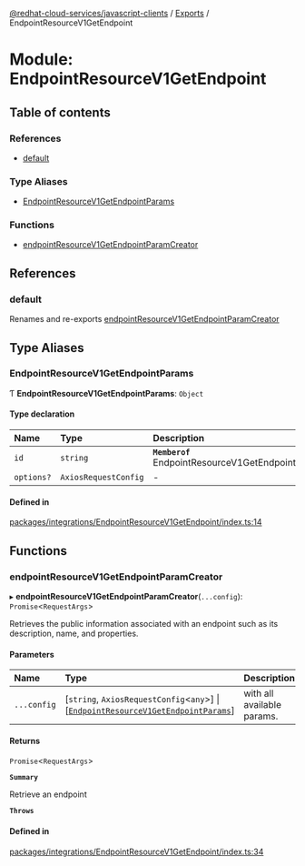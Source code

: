 [@redhat-cloud-services/javascript-clients](../README.md) / [Exports](../modules.md) / EndpointResourceV1GetEndpoint

# Module: EndpointResourceV1GetEndpoint

## Table of contents

### References

- [default](EndpointResourceV1GetEndpoint.md#default)

### Type Aliases

- [EndpointResourceV1GetEndpointParams](EndpointResourceV1GetEndpoint.md#endpointresourcev1getendpointparams)

### Functions

- [endpointResourceV1GetEndpointParamCreator](EndpointResourceV1GetEndpoint.md#endpointresourcev1getendpointparamcreator)

## References

### default

Renames and re-exports [endpointResourceV1GetEndpointParamCreator](EndpointResourceV1GetEndpoint.md#endpointresourcev1getendpointparamcreator)

## Type Aliases

### EndpointResourceV1GetEndpointParams

Ƭ **EndpointResourceV1GetEndpointParams**: `Object`

#### Type declaration

| Name | Type | Description |
| :------ | :------ | :------ |
| `id` | `string` | **`Memberof`** EndpointResourceV1GetEndpointApi |
| `options?` | `AxiosRequestConfig` | - |

#### Defined in

[packages/integrations/EndpointResourceV1GetEndpoint/index.ts:14](https://github.com/RedHatInsights/javascript-clients/blob/main/packages/integrations/EndpointResourceV1GetEndpoint/index.ts#L14)

## Functions

### endpointResourceV1GetEndpointParamCreator

▸ **endpointResourceV1GetEndpointParamCreator**(`...config`): `Promise`\<`RequestArgs`\>

Retrieves the public information associated with an endpoint such as its description, name, and properties.

#### Parameters

| Name | Type | Description |
| :------ | :------ | :------ |
| `...config` | [`string`, `AxiosRequestConfig`\<`any`\>] \| [[`EndpointResourceV1GetEndpointParams`](EndpointResourceV1GetEndpoint.md#endpointresourcev1getendpointparams)] | with all available params. |

#### Returns

`Promise`\<`RequestArgs`\>

**`Summary`**

Retrieve an endpoint

**`Throws`**

#### Defined in

[packages/integrations/EndpointResourceV1GetEndpoint/index.ts:34](https://github.com/RedHatInsights/javascript-clients/blob/main/packages/integrations/EndpointResourceV1GetEndpoint/index.ts#L34)
